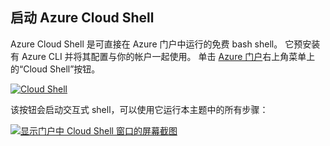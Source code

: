## <a name="launch-azure-cloud-shell"></a>启动 Azure Cloud Shell

Azure Cloud Shell 是可直接在 Azure 门户中运行的免费 bash shell。 它预安装有 Azure CLI 并将其配置与你的帐户一起使用。 单击 [Azure 门户](https://portal.azure.com)右上角菜单上的“Cloud Shell”按钮。

[![Cloud Shell](../media/cloud-shell-try-it/cloud-shell-menu.png)](https://portal.azure.com)

该按钮会启动交互式 shell，可以使用它运行本主题中的所有步骤：

[![显示门户中 Cloud Shell 窗口的屏幕截图](../media/cloud-shell-try-it/cloud-shell-safari.png)](https://portal.azure.com)